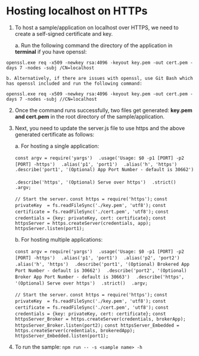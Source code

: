# Hosting localhost on HTTPs 
1. To host a sample/application on localhost over HTTPS, we need to create a self-signed certificate and key. 

    a. Run the following command the directory of the application in **terminal** if you have openssl: 

`openssl.exe req -x509 -newkey rsa:4096 -keyout key.pem -out cert.pem -days 7 -nodes -subj /CN=localhost`

    b. Alternatively, if there are issues with openssl, use Git Bash which has openssl included and run the following command: 

`openssl.exe req -x509 -newkey rsa:4096 -keyout key.pem -out cert.pem -days 7 -nodes -subj //CN=localhost` 

 

2. Once the command runs successfully, two files get generated: **key.pem and cert.pem** in the root directory of the sample/application. 

3. Next, you need to update the server.js file to use https and the above generated certificate as follows: 

    a. For hosting a single application: 
    
    `const argv = require('yargs')` 
        `.usage('Usage: $0 -p1 [PORT] -p2 [PORT] -https')`
        `.alias('p1', 'port1')`
        `.alias('h', 'https')`
        `.describe('port1', '(Optional) App Port Number - default is 30662')`    
        `.describe('https', '(Optional) Serve over https')`
        `.strict()`
        `.argv;` 

    `// Start the server.` 
    `const https = require('https');` 
    `const privateKey  = fs.readFileSync('./key.pem', 'utf8');` 
    `const certificate = fs.readFileSync('./cert.pem', 'utf8');` 
    `const credentials = {key: privateKey, cert: certificate};` 
    `const httpsServer = https.createServer(credentials, app);`
    `httpsServer.listen(port1);` 

    b. For hosting multiple applications:
   
    `const argv = require('yargs')`
        `.usage('Usage: $0 -p1 [PORT] -p2 [PORT] -https')` 
        `.alias('p1', 'port1')` 
        `.alias('p2', 'port2')` 
        `.alias('h', 'https')` 
        `.describe('port1', '(Optional) Brokered App Port Number - default is 30662')`
        `.describe('port2', '(Optional) Broker App Port Number - default is 30663')`
        `.describe('https', '(Optional) Serve over https')` 
        `.strict()` 
        `.argv;`


    `// Start the server.` 
    `const https = require('https');` 
    `const privateKey  = fs.readFileSync('./key.pem', 'utf8');` 
    `const certificate = fs.readFileSync('./cert.pem', 'utf8');`
    `const credentials = {key: privateKey, cert: certificate};` 
    `const httpsServer_Broker = https.createServer(credentials, brokerApp);` 
    `httpsServer_Broker.listen(port2);` 
    `const httpsServer_Embedded = https.createServer(credentials, brokeredApp);` 
    `httpsServer_Embedded.listen(port1);`

4. To run the sample: `npm run -- -s <sample name> -h`